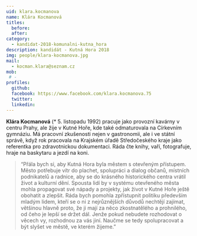 ```yaml
---
uid: klara.kocmanova
name: Klára Kocmanová
titles: 
  before: 
  after: 
category:
  - kandidat-2018-komunalni-kutna_hora
description: kandidát - Kutná Hora 2018
img: people/klara-kocmanova.jpg
mail:
  - kocman.klara@seznam.cz
mob:
 # -
profiles:
  github:
  facebook: https://www.facebook.com/klara.kocmanova.75
  twitter:
  linkedin:
---
```


**Klára Kocmanová** (* 5. listopadu 1992) pracuje jako provozní kavárny v centru Prahy, ale žije v Kutné Hoře, kde také odmaturovala na Církevním gymnáziu. Má pracovní zkušenosti nejen v gastronomii, ale i ve státní správě, když rok pracovala na Krajském úřadě Středočeského kraje jako referentka pro zdravotnickou dokumentaci. Ráda čte knihy, vaří, fotografuje, hraje na baskytaru a jezdí na koni.

> “Přála bych si, aby Kutná Hora byla městem s otevřeným přístupem. Město potřebuje vítr do plachet, spolupráci a dialog občanů, místních podnikatelů a radnice, aby se do krásného historického centra vrátil život a kulturní dění. Spousta lidí by v systému otevřeného města mohla propagovat své nápady a projekty, jak život v Kutné Hoře ještě obohatit a zlepšit. Ráda bych pomohla zpřístupnit politiku především mladým lidem, kteří se o ni z nejrůznějších důvodů nechtějí zajímat, většinou hlavně proto, že ji mají za něco zkostnatělého a prohnilého, od čeho je lepší se držet dál. Jenže pokud nebudete rozhodovat o věcech vy, rozhodnou za vás jiní. Naučme se tedy spolupracovat a být slyšet ve městě, ve kterém žijeme.”

